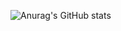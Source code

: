 ![Anurag's GitHub stats](https://github-readme-stats.vercel.app/api?username=huiji072&show_icons=true&theme=dark)
